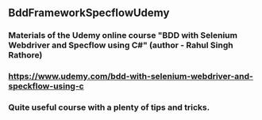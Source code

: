 ## BddFrameworkSpecflowUdemy
### Materials of the Udemy online course "BDD with Selenium Webdriver and Specflow using C#" (author - Rahul Singh Rathore)
### https://www.udemy.com/bdd-with-selenium-webdriver-and-speckflow-using-c

### Quite useful course with a plenty of tips and tricks.
